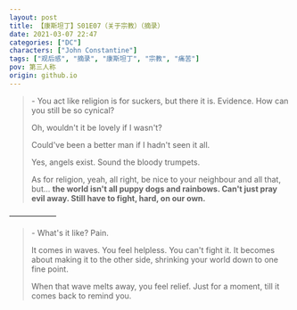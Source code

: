 ```yaml
---
layout: post
title: 【康斯坦丁】S01E07（关于宗教）（摘录）
date: 2021-03-07 22:47
categories: ["DC"]
characters: ["John Constantine"]
tags: ["观后感", "摘录", "康斯坦丁", "宗教", "痛苦"]
pov: 第三人称
origin: github.io
---
```


> \- You act like religion is for suckers, but there it is. Evidence. How can you still be so cynical?
>
> Oh, wouldn't it be lovely if I wasn't?
>
> Could've been a better man if I hadn't seen it all.
>
> Yes, angels exist. Sound the bloody trumpets.
>
> As for religion, yeah, all right, be nice to your neighbour and all that, but... **the world isn't all puppy dogs and rainbows. Can't just pray evil away. Still have to fight, hard, on our own.**

——————

> \- What's it like? Pain.
>
> It comes in waves. You feel helpless. You can't fight it. It becomes about making it to the other side, shrinking your world down to one fine point.
>
> When that wave melts away, you feel relief. Just for a moment, till it comes back to remind you.
